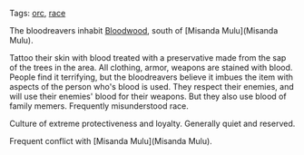 Tags: [orc](Orcs), [race](Races)

The bloodreavers inhabit [Bloodwood](Bloodwood), south of [Misanda Mulu](Misanda Mulu). 

Tattoo their skin with blood treated with a preservative made from the sap of the trees in the area. All clothing, armor, weapons are stained with blood. People find it terrifying, but the bloodreavers believe it imbues the item with aspects of the person who's blood is used. They respect their enemies, and will use their enemies' blood for their weapons. But they also use blood of family memers. Frequently misunderstood race.

Culture of extreme protectiveness and loyalty. Generally quiet and reserved.

Frequent conflict with [Misanda Mulu](Misanda Mulu).